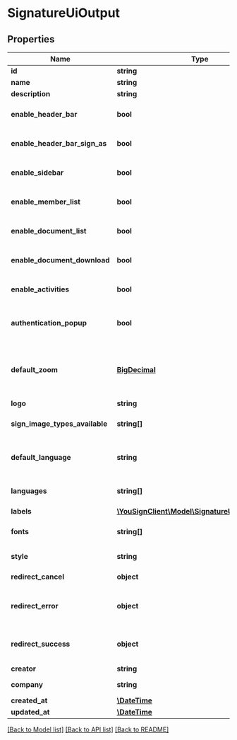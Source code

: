 # SignatureUiOutput

## Properties
Name | Type | Description | Notes
------------ | ------------- | ------------- | -------------
**id** | **string** | Resource&#x27;s ID | [optional] 
**name** | **string** | Resource&#x27;s name | 
**description** | **string** |  | [optional] 
**enable_header_bar** | **bool** | Toggle header bar of the app view | [optional] [default to true]
**enable_header_bar_sign_as** | **bool** | Toggle \&quot;Sign as\&quot; band on the top of the app view | [optional] [default to true]
**enable_sidebar** | **bool** | Toggle sidebar of the app view | [optional] [default to true]
**enable_member_list** | **bool** | Toggle list of members in the procedure | [optional] [default to true]
**enable_document_list** | **bool** | Toggle list of documents in the procedure | [optional] [default to true]
**enable_document_download** | **bool** | Toggle downloads buttons for documents | [optional] [default to true]
**enable_activities** | **bool** | Toggle activity feed | [optional] [default to true]
**authentication_popup** | **bool** | True for use a popup for enter the SMS code, false for use a fullscreen view. | [optional] [default to false]
**default_zoom** | [**BigDecimal**](BigDecimal.md) | Default value for zoom of the PDF viewer. Default value is the adapted to the resolution of your screen. | [optional] 
**logo** | **string** | Base64 of your logo | [optional] 
**sign_image_types_available** | **string[]** | Allow sign images types available for signature. | [optional] 
**default_language** | **string** | Default language of the view. Must be in \&quot;languages\&quot; field. | [optional] 
**languages** | **string[]** | Array of allowed languages, use country code | [optional] 
**labels** | [**\YouSignClient\Model\SignatureUiLabelOutput[]**](SignatureUiLabelOutput.md) |  | [optional] 
**fonts** | **string[]** | List of fonts to load on the view. (Loaded via google fonts) | [optional] 
**style** | **string** | CSS for customize the view | [optional] 
**redirect_cancel** | **object** | Redirection when a procedure is refused | [optional] 
**redirect_error** | **object** | Redirect when the member get an error of the signature of the procedure | [optional] 
**redirect_success** | **object** | Redirect when the member have successfully signed the procedure | [optional] 
**creator** | **string** | Creator&#x27;s ID | [optional] 
**company** | **string** | Associated Company&#x27;s ID | [optional] 
**created_at** | [**\DateTime**](\DateTime.md) | Date of creation | [optional] 
**updated_at** | [**\DateTime**](\DateTime.md) | Date of last update | [optional] 

[[Back to Model list]](../README.md#documentation-for-models) [[Back to API list]](../README.md#documentation-for-api-endpoints) [[Back to README]](../README.md)

